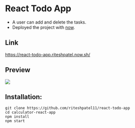 # React Todo App

- A user can add and delete the tasks.
- Deployed the project with [now](https://zeit.co/).

## Link

https://react-todo-app.riteshpatel.now.sh/

## Preview

![](https://extraimage.com/images/2019/10/11/image418da46d569bfc5e.png)

## Installation:

```
git clone https://github.com/riteshpatel11/react-todo-app
cd calculator-react-app
npm install
npm start
```
